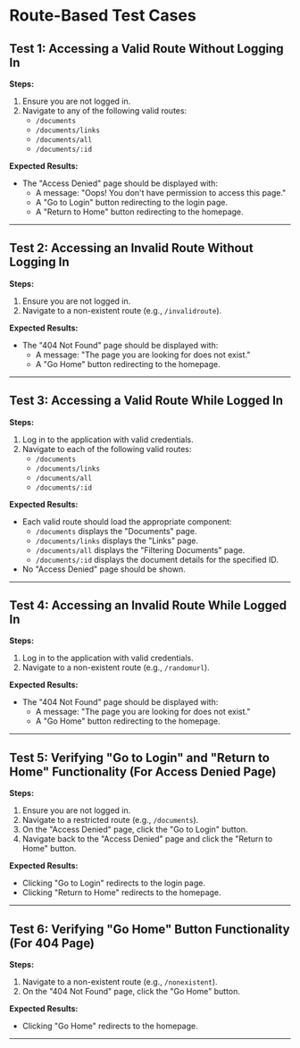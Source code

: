 # Route-Based Test Cases

## Test 1: Accessing a Valid Route Without Logging In
**Steps:**
1. Ensure you are not logged in.
2. Navigate to any of the following valid routes:
   - `/documents`
   - `/documents/links`
   - `/documents/all`
   - `/documents/:id`

**Expected Results:**
- The "Access Denied" page should be displayed with:
  - A message: "Oops! You don't have permission to access this page."
  - A "Go to Login" button redirecting to the login page.
  - A "Return to Home" button redirecting to the homepage.

---

## Test 2: Accessing an Invalid Route Without Logging In
**Steps:**
1. Ensure you are not logged in.
2. Navigate to a non-existent route (e.g., `/invalidroute`).

**Expected Results:**
- The "404 Not Found" page should be displayed with:
  - A message: "The page you are looking for does not exist."
  - A "Go Home" button redirecting to the homepage.

---

## Test 3: Accessing a Valid Route While Logged In
**Steps:**
1. Log in to the application with valid credentials.
2. Navigate to each of the following valid routes:
   - `/documents`
   - `/documents/links`
   - `/documents/all`
   - `/documents/:id`

**Expected Results:**
- Each valid route should load the appropriate component:
  - `/documents` displays the "Documents" page.
  - `/documents/links` displays the "Links" page.
  - `/documents/all` displays the "Filtering Documents" page.
  - `/documents/:id` displays the document details for the specified ID.
- No "Access Denied" page should be shown.

---

## Test 4: Accessing an Invalid Route While Logged In
**Steps:**
1. Log in to the application with valid credentials.
2. Navigate to a non-existent route (e.g., `/randomurl`).

**Expected Results:**
- The "404 Not Found" page should be displayed with:
  - A message: "The page you are looking for does not exist."
  - A "Go Home" button redirecting to the homepage.

---

## Test 5: Verifying "Go to Login" and "Return to Home" Functionality (For Access Denied Page)
**Steps:**
1. Ensure you are not logged in.
2. Navigate to a restricted route (e.g., `/documents`).
3. On the "Access Denied" page, click the "Go to Login" button.
4. Navigate back to the "Access Denied" page and click the "Return to Home" button.

**Expected Results:**
- Clicking "Go to Login" redirects to the login page.
- Clicking "Return to Home" redirects to the homepage.

---

## Test 6: Verifying "Go Home" Button Functionality (For 404 Page)
**Steps:**
1. Navigate to a non-existent route (e.g., `/nonexistent`).
2. On the "404 Not Found" page, click the "Go Home" button.

**Expected Results:**
- Clicking "Go Home" redirects to the homepage.

---
